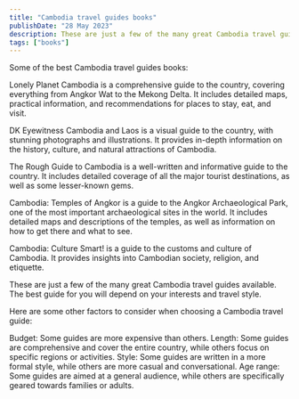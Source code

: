 ```yaml
---
title: "Cambodia travel guides books"
publishDate: "28 May 2023"
description: These are just a few of the many great Cambodia travel guides available
tags: ["books"]
---
```


Some of the best Cambodia travel guides books:

 Lonely Planet Cambodia is a comprehensive guide to the country, covering everything from Angkor Wat to the Mekong Delta. It includes detailed maps, practical information, and recommendations for places to stay, eat, and visit.

 DK Eyewitness Cambodia and Laos is a visual guide to the country, with stunning photographs and illustrations. It provides in-depth information on the history, culture, and natural attractions of Cambodia.

 The Rough Guide to Cambodia is a well-written and informative guide to the country. It includes detailed coverage of all the major tourist destinations, as well as some lesser-known gems.

 Cambodia: Temples of Angkor is a guide to the Angkor Archaeological Park, one of the most important archaeological sites in the world. It includes detailed maps and descriptions of the temples, as well as information on how to get there and what to see.

 Cambodia: Culture Smart! is a guide to the customs and culture of Cambodia. It provides insights into Cambodian society, religion, and etiquette.

These are just a few of the many great Cambodia travel guides available. The best guide for you will depend on your interests and travel style.

Here are some other factors to consider when choosing a Cambodia travel guide:

 Budget: Some guides are more expensive than others.
 Length: Some guides are comprehensive and cover the entire country, while others focus on specific regions or activities.
 Style: Some guides are written in a more formal style, while others are more casual and conversational.
 Age range: Some guides are aimed at a general audience, while others are specifically geared towards families or adults.
